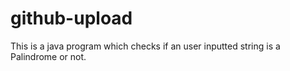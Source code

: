 # github-upload
This is a java program which checks if an user inputted string is a Palindrome or not.

